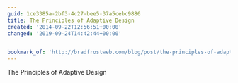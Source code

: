 ```yaml
---
guid: 1ce3385a-2bf3-4c27-bee5-37a5cebc9886
title: The Principles of Adaptive Design
created: '2014-09-22T12:56:51+00:00'
changed: '2019-09-24T14:42:44+00:00'


bookmark_of: 'http://bradfrostweb.com/blog/post/the-principles-of-adaptive-design/'
---
```



The Principles of Adaptive Design
